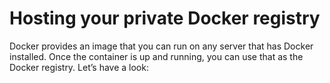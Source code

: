 # Hosting your private Docker registry

Docker provides an image that you can run on any server that has Docker installed. Once the container is up and running, you can use that as the Docker registry. Let’s have a look: